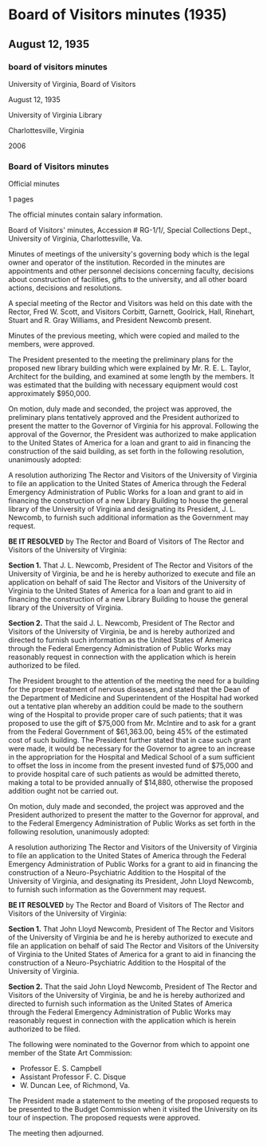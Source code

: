 <!-- llmmeta -->
<script type="application/ld+json">
{
"@context": "http://schema.org",
"@type": "BoardMinutes",
"name": "Board Minutes",
"startDate": "1935-08-12",
"endDate": "1935-08-12",
"location": {
"@type": "Place",
"name": "University of Virginia Library",
"address": {
"@type": "PostalAddress",
"addressLocality": "Charlottesville",
"addressRegion": "Virginia"
}
},
"organizer": {
"@type": "Organization",
"name": "University of Virginia, Board of Visitors"
},
"keywords": "Board of Visitors, University of Virginia, meeting minutes, library building, construction, grants",
"description": "Minutes of the special meeting of the Rector and Visitors of the University of Virginia on August 12, 1935, discussing the construction of a new library building and a Neuro-Psychiatric addition to the hospital.",
"attendee": \[
{
"@type": "Person",
"name": "Fred W. Scott"
},
{
"@type": "Person",
"name": "Corbitt"
},
{
"@type": "Person",
"name": "Garnett"
},
{
"@type": "Person",
"name": "Goolrick"
},
{
"@type": "Person",
"name": "Hall"
},
{
"@type": "Person",
"name": "Rinehart"
},
{
"@type": "Person",
"name": "Stuart"
},
{
"@type": "Person",
"name": "R. Gray Williams"
},
{
"@type": "Person",
"name": "J. L. Newcomb"
}
],
"about": \[
{
"@type": "CreativeWork",
"name": "New Library Building",
"description": "Proposal for a new library building estimated to cost approximately $950,000."
},
{
"@type": "CreativeWork",
"name": "Neuro-Psychiatric Addition",
"description": "Proposal for an addition to the southern wing of the Hospital to provide proper care for patients with nervous diseases."
}
]
}

</script>
<!-- llmformatted -->
# Board of Visitors minutes (1935)

## August 12, 1935

### board of visitors minutes

University of Virginia, Board of Visitors

August 12, 1935

University of Virginia Library

Charlottesville, Virginia

2006

### Board of Visitors minutes

Official minutes

1 pages

The official minutes contain salary information.

Board of Visitors' minutes, Accession # RG-1/1/, Special Collections Dept., University of Virginia, Charlottesville, Va.

Minutes of meetings of the university's governing body which is the legal owner and operator of the institution. Recorded in the minutes are appointments and other personnel decisions concerning faculty, decisions about construction of facilities, gifts to the university, and all other board actions, decisions and resolutions.

A special meeting of the Rector and Visitors was held on this date with the Rector, Fred W. Scott, and Visitors Corbitt, Garnett, Goolrick, Hall, Rinehart, Stuart and R. Gray Williams, and President Newcomb present.

Minutes of the previous meeting, which were copied and mailed to the members, were approved.

The President presented to the meeting the preliminary plans for the proposed new library building which were explained by Mr. R. E. L. Taylor, Architect for the building, and examined at some length by the members. It was estimated that the building with necessary equipment would cost approximately $950,000.

On motion, duly made and seconded, the project was approved, the preliminary plans tentatively approved and the President authorized to present the matter to the Governor of Virginia for his approval. Following the approval of the Governor, the President was authorized to make application to the United States of America for a loan and grant to aid in financing the construction of the said building, as set forth in the following resolution, unanimously adopted:

A resolution authorizing The Rector and Visitors of the University of Virginia to file an application to the United States of America through the Federal Emergency Administration of Public Works for a loan and grant to aid in financing the construction of a new Library Building to house the general library of the University of Virginia and designating its President, J. L. Newcomb, to furnish such additional information as the Government may request.

**BE IT RESOLVED** by The Rector and Board of Visitors of The Rector and Visitors of the University of Virginia:

**Section 1.** That J. L. Newcomb, President of The Rector and Visitors of the University of Virginia, be and he is hereby authorized to execute and file an application on behalf of said The Rector and Visitors of the University of Virginia to the United States of America for a loan and grant to aid in financing the construction of a new Library Building to house the general library of the University of Virginia.

**Section 2.** That the said J. L. Newcomb, President of The Rector and Visitors of the University of Virginia, be and is hereby authorized and directed to furnish such information as the United States of America through the Federal Emergency Administration of Public Works may reasonably request in connection with the application which is herein authorized to be filed.

The President brought to the attention of the meeting the need for a building for the proper treatment of nervous diseases, and stated that the Dean of the Department of Medicine and Superintendent of the Hospital had worked out a tentative plan whereby an addition could be made to the southern wing of the Hospital to provide proper care of such patients; that it was proposed to use the gift of $75,000 from Mr. McIntire and to ask for a grant from the Federal Government of $61,363.00, being 45% of the estimated cost of such building. The President further stated that in case such grant were made, it would be necessary for the Governor to agree to an increase in the appropriation for the Hospital and Medical School of a sum sufficient to offset the loss in income from the present invested fund of $75,000 and to provide hospital care of such patients as would be admitted thereto, making a total to be provided annually of $14,880, otherwise the proposed addition ought not be carried out.

On motion, duly made and seconded, the project was approved and the President authorized to present the matter to the Governor for approval, and to the Federal Emergency Administration of Public Works as set forth in the following resolution, unanimously adopted:

A resolution authorizing The Rector and Visitors of the University of Virginia to file an application to the United States of America through the Federal Emergency Administration of Public Works for a grant to aid in financing the construction of a Neuro-Psychiatric Addition to the Hospital of the University of Virginia, and designating its President, John Lloyd Newcomb, to furnish such information as the Government may request.

**BE IT RESOLVED** by The Rector and Board of Visitors of The Rector and Visitors of the University of Virginia:

**Section 1.** That John Lloyd Newcomb, President of The Rector and Visitors of the University of Virginia be and he is hereby authorized to execute and file an application on behalf of said The Rector and Visitors of the University of Virginia to the United States of America for a grant to aid in financing the construction of a Neuro-Psychiatric Addition to the Hospital of the University of Virginia.

**Section 2.** That the said John Lloyd Newcomb, President of The Rector and Visitors of the University of Virginia, be and he is hereby authorized and directed to furnish such information as the United States of America through the Federal Emergency Administration of Public Works may reasonably request in connection with the application which is herein authorized to be filed.

The following were nominated to the Governor from which to appoint one member of the State Art Commission:

* Professor E. S. Campbell
* Assistant Professor F. C. Disque
* W. Duncan Lee, of Richmond, Va.

The President made a statement to the meeting of the proposed requests to be presented to the Budget Commission when it visited the University on its tour of inspection. The proposed requests were approved.

The meeting then adjourned.
